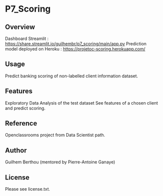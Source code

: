 # P7_Scoring 

## Overview
Dashboard Streamlit : https://share.streamlit.io/guilhembr/p7_scoring/main/app.py
Prediction model deployed on Heroku : https://projetoc-scoring.herokuapp.com/
## Usage
Predict banking scoring of non-labelled client information dataset. 

## Features
Exploratory Data Analysis of the test dataset
See features of a chosen client and predict scoring. 

## Reference
Openclassrooms project from Data Scientist path.  

## Author
Guilhem Berthou (mentored by Pierre-Antoine Ganaye)

## License
Please see license.txt.

